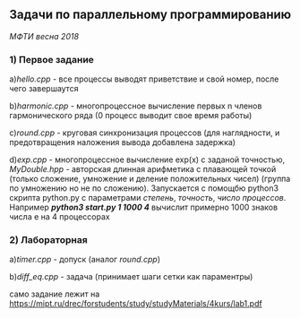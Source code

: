 ## Задачи по параллельному программированию

 _МФТИ весна 2018_

### 1) Первое задание
  a)_hello.cpp_ - все процессы выводят приветствие и свой номер, после чего завершаутся
  
  b)_harmonic.cpp_ - многопроцессное вычисление первых n членов гармонического ряда (0 процесс выводит свое время работы)
  
  c)_round.cpp_ - круговая синхронизация процессов (для наглядности, и предотвращения наложения вывода добавлена задержка)
  
  d)_exp.cpp_ - многопроцессное вычисление exp(x) с заданой точностью, _MyDouble.hpp_ - авторская длинная арифметика с плавающей точкой (только сложение, умножение и деление положительных чисел) (группа по умножению но не по сложению). 
  Запускается с помощбю python3 скрипта python.py с параметрами _степень_, _точность_, _число процессов_. Например ___python3 start.py 1 1000 4___ вычислит примерно 1000 знаков числа e на 4 процессорах
  
### 2) Лабораторная
  a)_timer.cpp_  - допуск (аналог _round.cpp_)
  
  b)_diff_eq.cpp_ - задача (принимает шаги сетки как параментры)
  
  само задание лежит на https://mipt.ru/drec/forstudents/study/studyMaterials/4kurs/lab1.pdf
